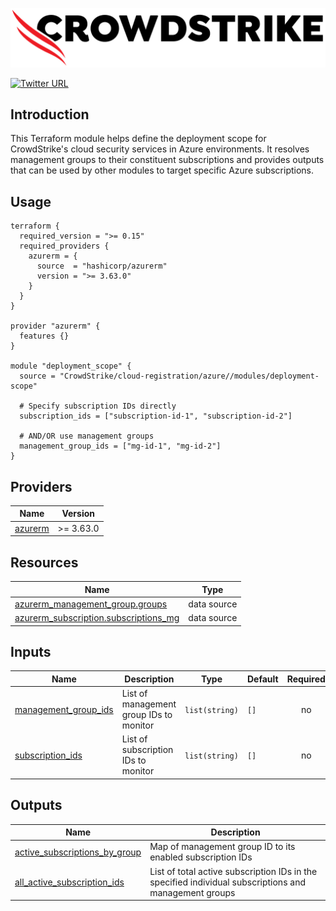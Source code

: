 <!-- BEGIN_TF_DOCS -->
![CrowdStrike Deployment Scope terraform module](https://raw.githubusercontent.com/CrowdStrike/falconpy/main/docs/asset/cs-logo.png)

[![Twitter URL](https://img.shields.io/twitter/url?label=Follow%20%40CrowdStrike&style=social&url=https%3A%2F%2Ftwitter.com%2FCrowdStrike)](https://twitter.com/CrowdStrike)

## Introduction

This Terraform module helps define the deployment scope for CrowdStrike's cloud security services in Azure environments. It resolves management groups to their constituent subscriptions and provides outputs that can be used by other modules to target specific Azure subscriptions.

## Usage

```hcl
terraform {
  required_version = ">= 0.15"
  required_providers {
    azurerm = {
      source  = "hashicorp/azurerm"
      version = ">= 3.63.0"
    }
  }
}

provider "azurerm" {
  features {}
}

module "deployment_scope" {
  source = "CrowdStrike/cloud-registration/azure//modules/deployment-scope"

  # Specify subscription IDs directly
  subscription_ids = ["subscription-id-1", "subscription-id-2"]

  # AND/OR use management groups
  management_group_ids = ["mg-id-1", "mg-id-2"]
}
```

## Providers

| Name | Version |
|------|---------|
| <a name="provider_azurerm"></a> [azurerm](#provider\_azurerm) | >= 3.63.0 |
## Resources

| Name | Type |
|------|------|
| [azurerm_management_group.groups](https://registry.terraform.io/providers/hashicorp/azurerm/latest/docs/data-sources/management_group) | data source |
| [azurerm_subscription.subscriptions_mg](https://registry.terraform.io/providers/hashicorp/azurerm/latest/docs/data-sources/subscription) | data source |
## Inputs

| Name | Description | Type | Default | Required |
|------|-------------|------|---------|:--------:|
| <a name="input_management_group_ids"></a> [management\_group\_ids](#input\_management\_group\_ids) | List of management group IDs to monitor | `list(string)` | `[]` | no |
| <a name="input_subscription_ids"></a> [subscription\_ids](#input\_subscription\_ids) | List of subscription IDs to monitor | `list(string)` | `[]` | no |
## Outputs

| Name | Description |
|------|-------------|
| <a name="output_active_subscriptions_by_group"></a> [active\_subscriptions\_by\_group](#output\_active\_subscriptions\_by\_group) | Map of management group ID to its enabled subscription IDs |
| <a name="output_all_active_subscription_ids"></a> [all\_active\_subscription\_ids](#output\_all\_active\_subscription\_ids) | List of total active subscription IDs in the specified individual subscriptions and management groups |
<!-- END_TF_DOCS -->
